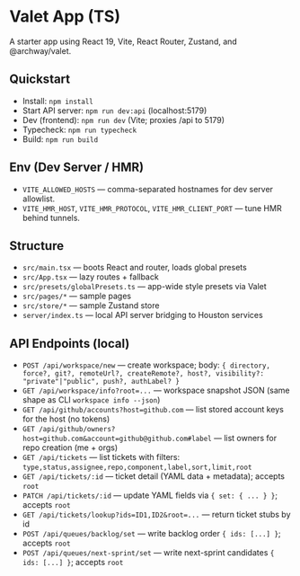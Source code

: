 # Valet App (TS)

A starter app using React 19, Vite, React Router, Zustand, and @archway/valet.

## Quickstart

- Install: `npm install`
- Start API server: `npm run dev:api` (localhost:5179)
- Dev (frontend): `npm run dev` (Vite; proxies /api to 5179)
- Typecheck: `npm run typecheck`
- Build: `npm run build`

## Env (Dev Server / HMR)

- `VITE_ALLOWED_HOSTS` — comma-separated hostnames for dev server allowlist.
- `VITE_HMR_HOST`, `VITE_HMR_PROTOCOL`, `VITE_HMR_CLIENT_PORT` — tune HMR behind tunnels.

## Structure

- `src/main.tsx` — boots React and router, loads global presets
- `src/App.tsx` — lazy routes + fallback
- `src/presets/globalPresets.ts` — app-wide style presets via Valet
- `src/pages/*` — sample pages
- `src/store/*` — sample Zustand store
- `server/index.ts` — local API server bridging to Houston services

## API Endpoints (local)

- `POST /api/workspace/new` — create workspace; body: `{ directory, force?, git?, remoteUrl?, createRemote?, host?, visibility?: "private"|"public", push?, authLabel? }`
- `GET /api/workspace/info?root=...` — workspace snapshot JSON (same shape as CLI `workspace info --json`)
- `GET /api/github/accounts?host=github.com` — list stored account keys for the host (no tokens)
- `GET /api/github/owners?host=github.com&account=github@github.com#label` — list owners for repo creation (me + orgs)
- `GET /api/tickets` — list tickets with filters: `type,status,assignee,repo,component,label,sort,limit,root`
- `GET /api/tickets/:id` — ticket detail (YAML data + metadata); accepts `root`
- `PATCH /api/tickets/:id` — update YAML fields via `{ set: { ... } }`; accepts `root`
- `GET /api/tickets/lookup?ids=ID1,ID2&root=...` — return ticket stubs by id
- `POST /api/queues/backlog/set` — write backlog order `{ ids: [...] }`; accepts `root`
- `POST /api/queues/next-sprint/set` — write next-sprint candidates `{ ids: [...] }`; accepts `root`
